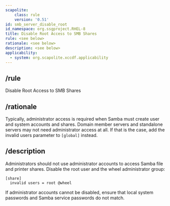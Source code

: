 ```yaml
---
scapolite:
    class: rule
    version: '0.51'
id: smb_server_disable_root
id_namespace: org.ssgproject.RHEL-8
title: Disable Root Access to SMB Shares
rule: <see below>
rationale: <see below>
description: <see below>
applicability:
  - system: org.scapolite.xccdf.applicability
---
```



## /rule

Disable Root Access to SMB Shares

## /rationale

Typically,
administrator access is required when Samba must create user and system
accounts and shares. Domain member servers and standalone servers may
not need administrator access at all. If that is the case, add the
invalid users parameter to `[global]` instead.

## /description

Administrators
should not use administrator accounts to access Samba file and printer
shares. Disable the root user and the wheel administrator group:

``` 
[share]
  invalid users = root @wheel
```

If administrator accounts cannot be disabled, ensure that local system
passwords and Samba service passwords do not match.
